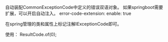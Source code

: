 
自动装配CommonExceptionCode中定义的错误双语对象。
如果springboot需要扩展，可以开启自动注入。
error-code-extension:
    enable: true

在spring管理的类和属性上标记注解IExceptionCode即可。

使用： ResultCode.of(0);